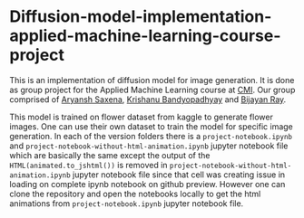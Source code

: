 # Diffusion-model-implementation-applied-machine-learning-course-project

This is an implementation of diffusion model for image generation. It is done as group project for the Applied Machine Learning course at [CMI](https://www.cmi.ac.in/). Our group comprised of [Aryansh Saxena](https://github.com/Ars-Gilfoyle-99), [Krishanu Bandyopadhyay](https://github.com/krish-baner) and [Bijayan Ray](https://github.com/BijayanRay). 

This model is trained on flower dataset from kaggle to generate flower images. One can use their own dataset to train the model for specific image generation. In each of the version folders there is a ``project-notebook.ipynb`` and ``project-notebook-without-html-animation.ipynb`` jupyter notebook file which are basically the same except the output of the ``HTML(animated.to_jshtml())`` is removed in ``project-notebook-without-html-animation.ipynb`` jupyter notebook file since that cell was creating issue in loading on complete ipynb notebook on github preview. However one can clone the repository and open the notebooks locally to get the html animations from ``project-notebook.ipynb`` jupyter notebook file.
